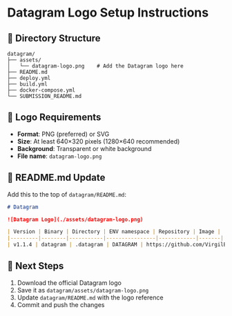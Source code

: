 # Datagram Logo Setup Instructions

## 📁 Directory Structure
```
datagram/
├── assets/
│   └── datagram-logo.png    # Add the Datagram logo here
├── README.md
├── deploy.yml
├── build.yml
├── docker-compose.yml
└── SUBMISSION_README.md
```

## 🎨 Logo Requirements
- **Format**: PNG (preferred) or SVG
- **Size**: At least 640×320 pixels (1280×640 recommended)
- **Background**: Transparent or white background
- **File name**: `datagram-logo.png`

## 📝 README.md Update
Add this to the top of `datagram/README.md`:

```markdown
# Datagram

![Datagram Logo](./assets/datagram-logo.png)

| Version | Binary | Directory | ENV namespace | Repository | Image |
|---------|--------|-----------|----------------|------------|-------|
| v1.1.4 | datagram | .datagram | DATAGRAM | https://github.com/VirgilBB/datagram-nodeops | virgilbb/datagram-node:amd64 |
```

## 🚀 Next Steps
1. Download the official Datagram logo
2. Save it as `datagram/assets/datagram-logo.png`
3. Update `datagram/README.md` with the logo reference
4. Commit and push the changes
